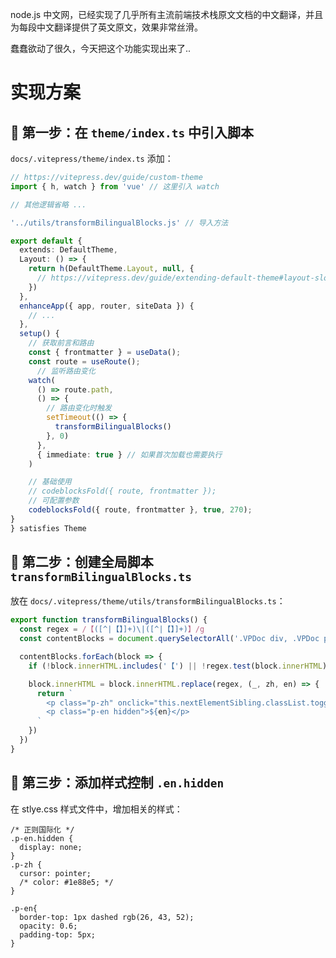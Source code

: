 node.js 中文网，已经实现了几乎所有主流前端技术栈原文文档的中文翻译，并且为每段中文翻译提供了英文原文，效果非常丝滑。

蠢蠢欲动了很久，今天把这个功能实现出来了..

# 实现方案

## 📁 第一步：在 `theme/index.ts` 中引入脚本

`docs/.vitepress/theme/index.ts` 添加：

```ts
// https://vitepress.dev/guide/custom-theme
import { h, watch } from 'vue' // 这里引入 watch

// 其他逻辑省略 ...

'../utils/transformBilingualBlocks.js' // 导入方法

export default {
  extends: DefaultTheme,
  Layout: () => {
    return h(DefaultTheme.Layout, null, {
      // https://vitepress.dev/guide/extending-default-theme#layout-slots
    })
  },
  enhanceApp({ app, router, siteData }) {
    // ...
  },
  setup() {
    // 获取前言和路由
    const { frontmatter } = useData();
    const route = useRoute();
	  // 监听路由变化
    watch(
      () => route.path,
      () => {
        // 路由变化时触发
        setTimeout(() => {
          transformBilingualBlocks()
        }, 0)
      },
      { immediate: true } // 如果首次加载也需要执行
    )

    // 基础使用
    // codeblocksFold({ route, frontmatter });
    // 可配置参数
    codeblocksFold({ route, frontmatter }, true, 270);
}
} satisfies Theme

```

## 📜 第二步：创建全局脚本 `transformBilingualBlocks.ts`

放在 `docs/.vitepress/theme/utils/transformBilingualBlocks.ts`：

```ts
export function transformBilingualBlocks() {
  const regex = /【([^|【】]+)\|([^|【】]+)】/g
  const contentBlocks = document.querySelectorAll('.VPDoc div, .VPDoc p, .VPDoc li')

  contentBlocks.forEach(block => {
    if (!block.innerHTML.includes('【') || !regex.test(block.innerHTML)) return

    block.innerHTML = block.innerHTML.replace(regex, (_, zh, en) => {
      return `
        <p class="p-zh" onclick="this.nextElementSibling.classList.toggle('hidden')">${zh}</p>
        <p class="p-en hidden">${en}</p>
      `
    })
  })
}
```

## 🎨 第三步：添加样式控制 `.en.hidden`

在 stlye.css 样式文件中，增加相关的样式：

```
/* 正则国际化 */
.p-en.hidden {
  display: none;
}
.p-zh {
  cursor: pointer;
  /* color: #1e88e5; */
}

.p-en{
  border-top: 1px dashed rgb(26, 43, 52);
  opacity: 0.6;
  padding-top: 5px;
}
```

